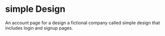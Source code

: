 # simple Design

An account page for a design a fictional company called simple design that includes login and signup pages.